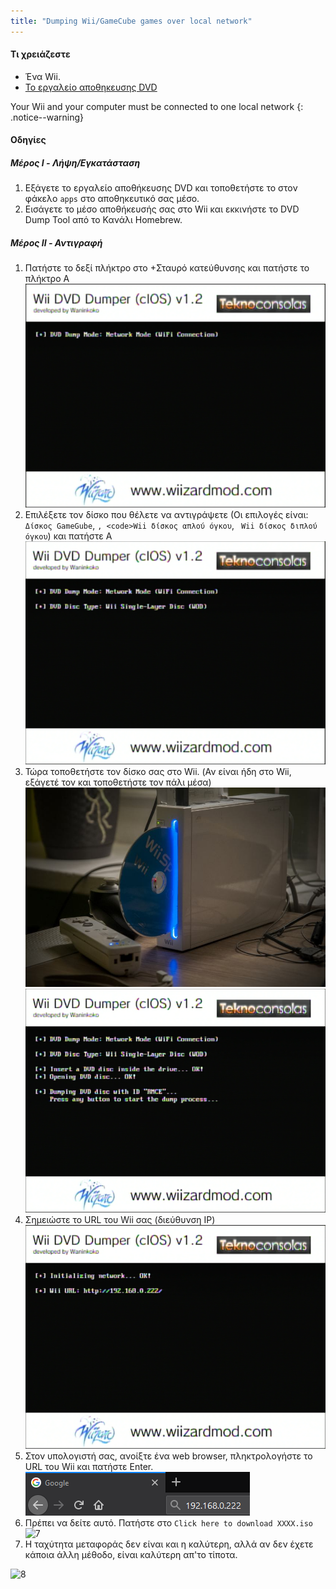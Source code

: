 ```yaml
---
title: "Dumping Wii/GameCube games over local network"
---
```


#### Τι χρειάζεστε

* Ένα Wii.
* [To εργαλείο αποθηκευσης DVD](/assets/files/DVDDumpTool.zip)

Your Wii and your computer must be connected to one local network
{: .notice--warning}

#### Οδηγίες

##### Μέρος I - Λήψη/Εγκατάσταση

1. Εξάγετε το εργαλείο αποθήκευσης DVD και τοποθετήστε το στον φάκελο `apps` στο αποθηκευτικό σας μέσο.
1. Εισάγετε το μέσο αποθήκευσής σας στο Wii και εκκινήστε το DVD Dump Tool από το Κανάλι Homebrew.

##### Μέρος II - Αντιγραφή

1. Πατήστε το δεξί πλήκτρο στο +Σταυρό κατεύθυνσης και πατήστε το πλήκτρο Α ![2](/images/DumpDiscs_LAN/2.png)
1. Επιλέξετε τον δίσκο που θέλετε να αντιγράψετε (Οι επιλογές είναι: `Δίσκος GameGube`, `, <code>Wii δίσκος απλού όγκου`, ` Wii δίσκος διπλού όγκου`) και πατήστε Α ![3](/images/DumpDiscs_LAN/3.png)
1. Τώρα τοποθετήστε τον δίσκο σας στο Wii. (Αν είναι ήδη στο Wii, εξάγετέ τον και τοποθετήστε τον πάλι μέσα) ![InsertTheDisc](/images/DumpDiscs_LAN/insertthedisc.jpg) ![4](/images/DumpDiscs_LAN/4.png)
1. Σημειώστε το URL του Wii σας (διεύθυνση IP) ![5](/images/DumpDiscs_LAN/5.png)
1. Στον υπολογιστή σας, ανοίξτε ένα web browser, πληκτρολογήστε το URL του Wii και πατήστε Enter. ![6](/images/DumpDiscs_LAN/6.png)
1. Πρέπει να δείτε αυτό. Πατήστε στο `Click here to download XXXX.iso` ![7](/images/DumpDiscs_LAN/7.jpg)
1. Η ταχύτητα μεταφοράς δεν είναι και η καλύτερη, αλλά αν δεν έχετε κάποια άλλη μέθοδο, είναι καλύτερη απ'το τίποτα.

![8](/images/DumpDiscs_LAN/8.PNG)
